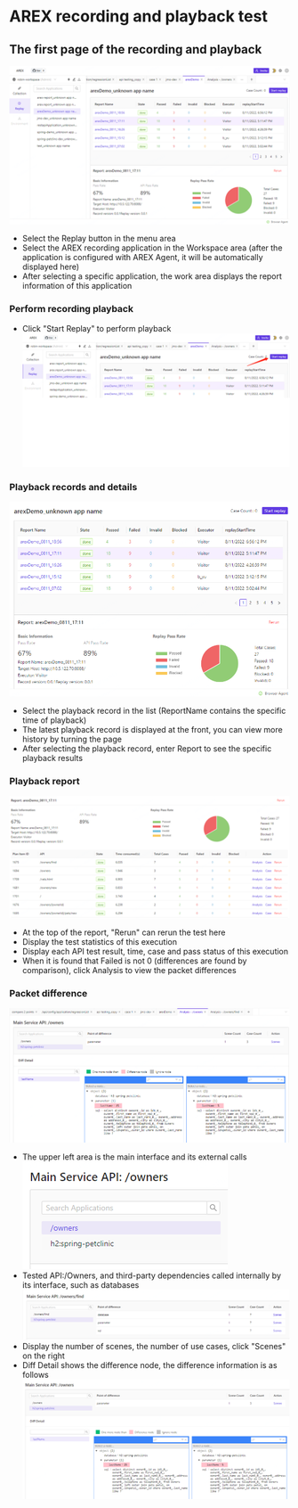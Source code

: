 # AREX recording and playback test

## The first page of the recording and playback
![](../resource/c5.0.png)
* Select the Replay button in the menu area
* Select the AREX recording application in the Workspace area (after the application is configured with AREX Agent, it will be automatically displayed here)
* After selecting a specific application, the work area displays the report information of this application

### Perform recording playback
* Click "Start Replay" to perform playback
![](../resource/c5.1.png)

### Playback records and details
![](../resource/c5.2.png)
* Select the playback record in the list (ReportName contains the specific time of playback)
* The latest playback record is displayed at the front, you can view more history by turning the page
* After selecting the playback record, enter Report to see the specific playback results

### Playback report
![](../resource/c5.3.png)
* At the top of the report, "Rerun" can rerun the test here
* Display the test statistics of this execution
* Display each API test result, time, case and pass status of this execution
* When it is found that Failed is not 0 (differences are found by comparison), click Analysis to view the packet differences

### Packet difference

![](../resource/c5.4.png)
* The upper left area is the main interface and its external calls
![](../resource/c5.5.png)
* Tested API:/Owners, and third-party dependencies called internally by its interface, such as databases
![](../resource/c5.6.png)
* Display the number of scenes, the number of use cases, click "Scenes" on the right
* Diff Detail shows the difference node, the difference information is as follows
![](../resource/c5.7.png)